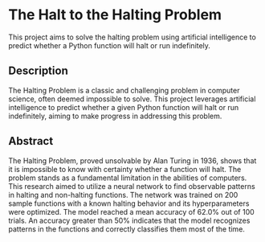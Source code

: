 # The Halt to the Halting Problem

This project aims to solve the halting problem using artificial intelligence to predict whether a Python function will halt or run indefinitely.

## Description

The Halting Problem is a classic and challenging problem in computer science, often deemed impossible to solve. This project leverages artificial intelligence to predict whether a given Python function will halt or run indefinitely, aiming to make progress in addressing this problem.

## Abstract

The Halting Problem, proved unsolvable by Alan Turing in 1936, shows that it is impossible to know with certainty whether a function will halt. The problem stands as a fundamental limitation in the abilities of computers. This research aimed to utilize a neural network to find observable patterns in halting and non-halting functions. The network was trained on 200 sample functions with a known halting behavior and its hyperparameters were optimized. The model reached a mean accuracy of 62.0% out of 100 trials. An accuracy greater than 50% indicates that the model recognizes patterns in the functions and correctly classifies them most of the time.
